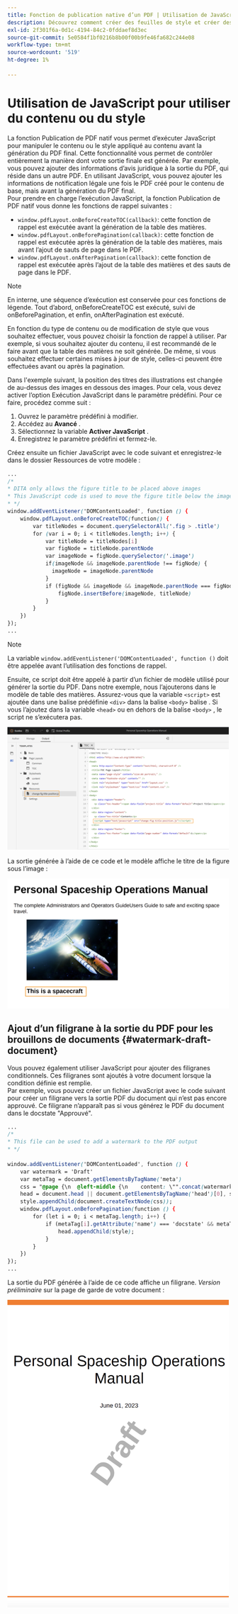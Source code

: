 ```yaml
---
title: Fonction de publication native d’un PDF | Utilisation de JavaScript pour travailler avec du contenu ou du style
description: Découvrez comment créer des feuilles de style et créer des styles pour votre contenu.
exl-id: 2f301f6a-0d1c-4194-84c2-0fddaef8d3ec
source-git-commit: 5e0584f1bf0216b8b00f00b9fe46fa682c244e08
workflow-type: tm+mt
source-wordcount: '519'
ht-degree: 1%

---
```


# Utilisation de JavaScript pour utiliser du contenu ou du style

La fonction Publication de PDF natif vous permet d’exécuter JavaScript pour manipuler le contenu ou le style appliqué au contenu avant la génération du PDF final. Cette fonctionnalité vous permet de contrôler entièrement la manière dont votre sortie finale est générée. Par exemple, vous pouvez ajouter des informations d’avis juridique à la sortie du PDF, qui réside dans un autre PDF. En utilisant JavaScript, vous pouvez ajouter les informations de notification légale une fois le PDF créé pour le contenu de base, mais avant la génération du PDF final.\
Pour prendre en charge l’exécution JavaScript, la fonction Publication de PDF natif vous donne les fonctions de rappel suivantes :

* `window.pdfLayout.onBeforeCreateTOC(callback)`: cette fonction de rappel est exécutée avant la génération de la table des matières.
* `window.pdfLayout.onBeforePagination(callback)`: cette fonction de rappel est exécutée après la génération de la table des matières, mais avant l’ajout de sauts de page dans le PDF.
* `window.pdfLayout.onAfterPagination(callback)`: cette fonction de rappel est exécutée après l’ajout de la table des matières et des sauts de page dans le PDF.

>[!NOTE]
>
>En interne, une séquence d’exécution est conservée pour ces fonctions de légende. Tout d’abord, onBeforeCreateTOC est exécuté, suivi de onBeforePagination, et enfin, onAfterPagination est exécuté.

En fonction du type de contenu ou de modification de style que vous souhaitez effectuer, vous pouvez choisir la fonction de rappel à utiliser. Par exemple, si vous souhaitez ajouter du contenu, il est recommandé de le faire avant que la table des matières ne soit générée. De même, si vous souhaitez effectuer certaines mises à jour de style, celles-ci peuvent être effectuées avant ou après la pagination.

Dans l&#39;exemple suivant, la position des titres des illustrations est changée de au-dessus des images en dessous des images. Pour cela, vous devez activer l’option Exécution JavaScript dans le paramètre prédéfini. Pour ce faire, procédez comme suit :

1. Ouvrez le paramètre prédéfini à modifier.
1. Accédez au **Avancé** .
1. Sélectionnez la variable **Activer JavaScript** .
1. Enregistrez le paramètre prédéfini et fermez-le.

Créez ensuite un fichier JavaScript avec le code suivant et enregistrez-le dans le dossier Ressources de votre modèle :

```css
...
/*
* DITA only allows the figure title to be placed above images 
* This JavaScript code is used to move the figure title below the image
* */
window.addEventListener('DOMContentLoaded', function () {
    window.pdfLayout.onBeforeCreateTOC(function() {
        var titleNodes = document.querySelectorAll('.fig > .title')
        for (var i = 0; i < titleNodes.length; i++) {
            var titleNode = titleNodes[i]
            var figNode = titleNode.parentNode
            var imageNode = figNode.querySelector('.image')
            if(imageNode && imageNode.parentNode !== figNode) {
              imageNode = imageNode.parentNode
            }
            if (figNode && imageNode && imageNode.parentNode === figNode) {
                figNode.insertBefore(imageNode, titleNode)
            }
        }
    })
});
...
```

>[!NOTE]
>
>La variable `window.addEventListener('DOMContentLoaded', function ()` doit être appelée avant l’utilisation des fonctions de rappel.

Ensuite, ce script doit être appelé à partir d’un fichier de modèle utilisé pour générer la sortie du PDF. Dans notre exemple, nous l’ajouterons dans le modèle de table des matières. Assurez-vous que la variable `<script>` est ajoutée dans une balise prédéfinie `<div>` dans la balise `<body>` balise . Si vous l’ajoutez dans la variable `<head>` ou en dehors de la balise `<body>` , le script ne s’exécutera pas.

<img src="./assets/js-added-resources-template.png" width="500">

La sortie générée à l’aide de ce code et le modèle affiche le titre de la figure sous l’image :

<img src="./assets/fig-title-below-image.png" width="500">

## Ajout d’un filigrane à la sortie du PDF pour les brouillons de documents {#watermark-draft-document}

Vous pouvez également utiliser JavaScript pour ajouter des filigranes conditionnels. Ces filigranes sont ajoutés à votre document lorsque la condition définie est remplie.\
Par exemple, vous pouvez créer un fichier JavaScript avec le code suivant pour créer un filigrane vers la sortie PDF du document qui n’est pas encore approuvé. Ce filigrane n’apparaît pas si vous générez le PDF du document dans le docstate &quot;Approuvé&quot;.

```css
...
/*
* This file can be used to add a watermark to the PDF output
* */

window.addEventListener('DOMContentLoaded', function () {
    var watermark = 'Draft'
    var metaTag = document.getElementsByTagName('meta')
    css = "@page {\n  @left-middle {\n    content: \"".concat(watermark, "\";\n    z-index: 100;\n    font-family: sans-serif;\n    font-size: 80pt;\n    font-weight: bold;\n    color: gray(0, 0.3);\n    text-align: center;\n    transform: rotate(-54.7deg);\n    position: absolute;\n    left: 0;\n    top: 0;\n    width: 100%;\n    height: 100%;\n  }\n}")
    head = document.head || document.getElementsByTagName('head')[0], style = document.createElement('style');
    style.appendChild(document.createTextNode(css));
    window.pdfLayout.onBeforePagination(function () {
        for (let i = 0; i < metaTag.length; i++) {
            if (metaTag[i].getAttribute('name') === 'docstate' && metaTag[i].getAttribute('value') !== 'Approved') {
                head.appendChild(style);
            }
        }
    })
});
...
```

La sortie du PDF générée à l’aide de ce code affiche un filigrane. *Version préliminaire* sur la page de garde de votre document :

<img src="./assets/draft-watermark.png" width="500">
